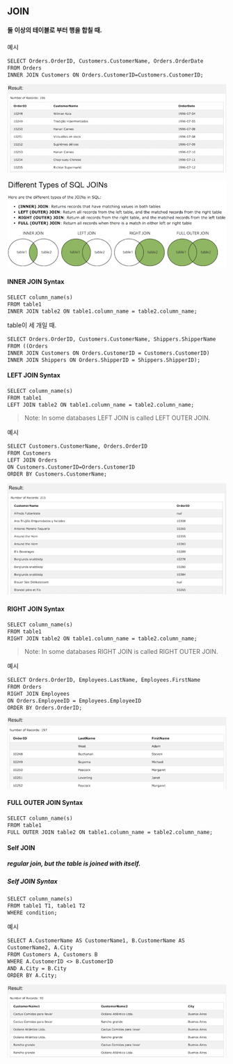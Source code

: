 ## JOIN

#### 둘 이상의 테이블로 부터 행을 합칠 때.

예시

```
SELECT Orders.OrderID, Customers.CustomerName, Orders.OrderDate
FROM Orders
INNER JOIN Customers ON Orders.CustomerID=Customers.CustomerID;
```

![inner_join](./img/inner_join.png)


![join_type](./img/join_type.png)



#### INNER JOIN Syntax

```
SELECT column_name(s)
FROM table1
INNER JOIN table2 ON table1.column_name = table2.column_name;
```


table이 세 개일 때.

```
SELECT Orders.OrderID, Customers.CustomerName, Shippers.ShipperName
FROM ((Orders
INNER JOIN Customers ON Orders.CustomerID = Customers.CustomerID)
INNER JOIN Shippers ON Orders.ShipperID = Shippers.ShipperID);
```



#### LEFT JOIN Syntax

```
SELECT column_name(s)
FROM table1
LEFT JOIN table2 ON table1.column_name = table2.column_name;
```

> Note: In some databases LEFT JOIN is called LEFT OUTER JOIN.


예시

```
SELECT Customers.CustomerName, Orders.OrderID
FROM Customers
LEFT JOIN Orders
ON Customers.CustomerID=Orders.CustomerID
ORDER BY Customers.CustomerName;
```

![left_join](./img/left_join.png)




#### RIGHT JOIN Syntax

```
SELECT column_name(s)
FROM table1
RIGHT JOIN table2 ON table1.column_name = table2.column_name;
```


> Note: In some databases RIGHT JOIN is called RIGHT OUTER JOIN.



예시

```
SELECT Orders.OrderID, Employees.LastName, Employees.FirstName
FROM Orders
RIGHT JOIN Employees
ON Orders.EmployeeID = Employees.EmployeeID
ORDER BY Orders.OrderID;
```

![right_join](./img/right_join.png)



#### FULL OUTER JOIN Syntax

```
SELECT column_name(s)
FROM table1
FULL OUTER JOIN table2 ON table1.column_name = table2.column_name;
```



#### Self JOIN

##### regular join, but the table is joined with itself.

##### Self JOIN Syntax

```
SELECT column_name(s)
FROM table1 T1, table1 T2
WHERE condition;
```


예시

```
SELECT A.CustomerName AS CustomerName1, B.CustomerName AS CustomerName2, A.City
FROM Customers A, Customers B
WHERE A.CustomerID <> B.CustomerID
AND A.City = B.City 
ORDER BY A.City;
```

![self_join](./img/self_join.png)